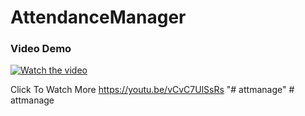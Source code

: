 # AttendanceManager

### Video Demo
[![Watch the video](https://j.gifs.com/r2ZG94.gif)](https://youtu.be/vCvC7UlSsRs)

Click To Watch More https://youtu.be/vCvC7UlSsRs
"# attmanage" 
#   a t t m a n a g e  
 